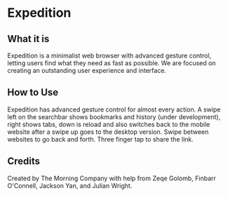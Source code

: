# Expedition

## What it is

Expedition is a minimalist web browser with advanced gesture control, letting users find what they need as fast as possible. We are focused on creating an outstanding user experience and interface.


## How to Use

Expedition has advanced gesture control for almost every action. A swipe left on the searchbar shows bookmarks and history (under development), right shows tabs, down is reload and also switches back to the mobile website after a swipe up goes to the desktop version. Swipe between websites to go back and forth. Three finger tap to share the link.

## Credits

Created by The Morning Company with help from Zeqe Golomb, Finbarr O'Connell, Jackson Yan, and Julian Wright.
